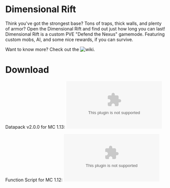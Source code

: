 # Dimensional Rift
Think you've got the strongest base? Tons of traps, thick walls, and plenty of armor? Open the Dimensional Rift and find out just how long you can last! Dimensional Rift is a custom PVE "Defend the Nexus" gamemode. Featuring custom mobs, AI, and some nice rewards, if you can survive.

Want to know more? Check out the ![wiki](https://github.com/ImCoolYeah105/DimensionalRift/wiki/Dimensional-Rift).

# Download

Datapack v2.0.0 for MC 1.13: ![Download](https://www.dropbox.com/s/nprfz1g76wsdpq0/DimensionalRift.zip?dl=1)

Function Script for MC 1.12: ![Download](https://www.dropbox.com/s/zvs03fypd1bi3qm/invasion.zip?dl=1)
